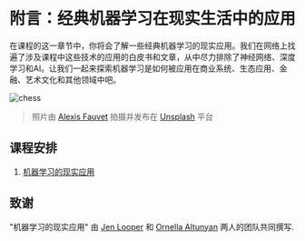 # 附言：经典机器学习在现实生活中的应用

在课程的这一章节中，你将会了解一些经典机器学习的现实应用。我们在网络上找遍了涉及课程中这些技术的应用的白皮书和文章，从中尽力排除了神经网络、深度学习和AI。让我们一起来探索机器学习是如何被应用在商业系统、生态应用、金融、艺术文化和其他领域中吧。

![chess](../images/chess.jpg)

> 照片由 <a href="https://unsplash.com/@childeye?utm_source=unsplash&utm_medium=referral&utm_content=creditCopyText">Alexis Fauvet</a> 拍摄并发布在 <a href="https://unsplash.com/s/photos/artificial-intelligence?utm_source=unsplash&utm_medium=referral&utm_content=creditCopyText">Unsplash</a> 平台
  
## 课程安排

1. [机器学习的现实应用](../1-Applications/README.md)
## 致谢

"机器学习的现实应用" 由 [Jen Looper](https://twitter.com/jenlooper) 和 [Ornella Altunyan](https://twitter.com/ornelladotcom) 两人的团队共同撰写.
